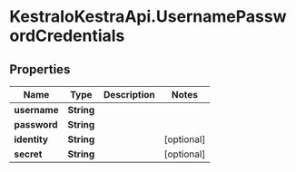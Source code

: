 # KestraIoKestraApi.UsernamePasswordCredentials

## Properties

Name | Type | Description | Notes
------------ | ------------- | ------------- | -------------
**username** | **String** |  | 
**password** | **String** |  | 
**identity** | **String** |  | [optional] 
**secret** | **String** |  | [optional] 


